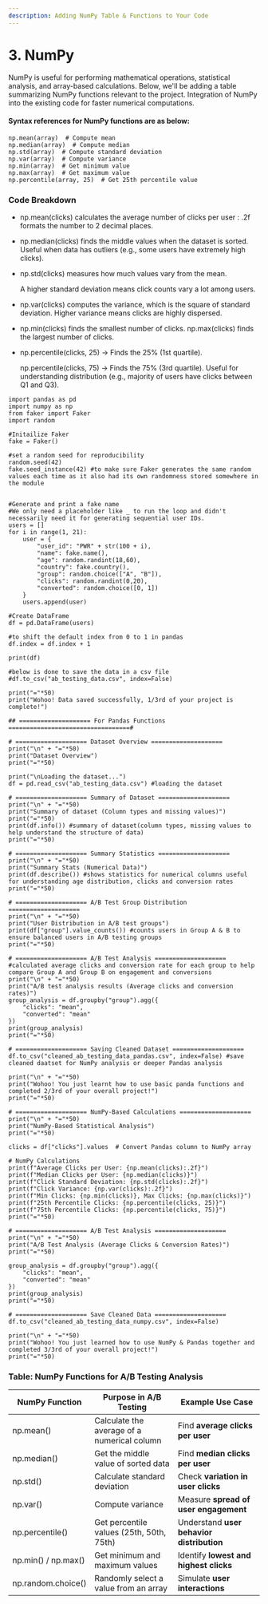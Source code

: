 ```yaml
---
description: Adding NumPy Table & Functions to Your Code
---
```


# 3. NumPy

NumPy is useful for performing mathematical operations, statistical analysis, and array-based calculations. Below, we'll be adding a table summarizing NumPy functions relevant to the project. Integration of NumPy into the existing code for faster numerical computations.

#### Syntax references for NumPy functions are as below:

```
np.mean(array)  # Compute mean
np.median(array)  # Compute median
np.std(array)  # Compute standard deviation
np.var(array)  # Compute variance
np.min(array)  # Get minimum value
np.max(array)  # Get maximum value
np.percentile(array, 25)  # Get 25th percentile value
```

### **Code Breakdown**

* np.mean(clicks) calculates the average number of clicks per user : .2f formats the number to 2 decimal places.
* np.median(clicks) finds the middle values when the dataset is sorted. Useful when data has outliers (e.g., some users have extremely high clicks).
*   np.std(clicks) measures how much values vary from the mean.&#x20;

    A higher standard deviation means click counts vary a lot among users.
* np.var(clicks) computes the variance, which is the square of standard deviation. Higher variance means clicks are highly dispersed.
* np.min(clicks) finds the smallest number of clicks. np.max(clicks) finds the largest number of clicks.
*   np.percentile(clicks, 25) → Finds the 25% (1st quartile).

    np.percentile(clicks, 75) → Finds the 75% (3rd quartile). Useful for understanding distribution (e.g., majority of users have clicks between Q1 and Q3).

```
import pandas as pd
import numpy as np
from faker import Faker
import random

#Initailize Faker
fake = Faker()

#set a random seed for reproducibility
random.seed(42)
fake.seed_instance(42) #to make sure Faker generates the same random values each time as it also had its own randomness stored somewhere in the module 


#Generate and print a fake name
#We only need a placeholder like _ to run the loop and didn't necessarily need it for generating sequential user IDs.
users = []
for i in range(1, 21):
    user = {
        "user_id": "PWR" + str(100 + i),
        "name": fake.name(),
        "age": random.randint(18,60),
        "country": fake.country(),
        "group": random.choice(["A", "B"]),
        "clicks": random.randint(0,20),
        "converted": random.choice([0, 1])
    }
    users.append(user)

#Create DataFrame
df = pd.DataFrame(users)

#to shift the default index from 0 to 1 in pandas
df.index = df.index + 1

print(df)

#below is done to save the data in a csv file 
#df.to_csv("ab_testing_data.csv", index=False)

print("="*50)
print("Wohoo! Data saved successfully, 1/3rd of your project is complete!")

## ==================== For Pandas Functions ==================================#

# ==================== Dataset Overview ====================
print("\n" + "="*50)
print("Dataset Overview")
print("="*50)

print("\nLoading the dataset...")
df = pd.read_csv("ab_testing_data.csv") #loading the dataset

# ==================== Summary of Dataset ====================
print("\n" + "="*50)
print("Summary of dataset (Column types and missing values)")
print("="*50)
print(df.info()) #summary of dataset(column types, missing values to help understand the structure of data)
print("="*50)

# ==================== Summary Statistics ====================
print("\n" + "="*50)
print("Summary Stats (Numerical Data)")
print(df.describe()) #shows statistics for numerical columns useful for understanding age distribution, clicks and conversion rates
print("="*50)

# ==================== A/B Test Group Distribution ====================
print("\n" + "="*50)
print("User Distribution in A/B test groups")
print(df["group"].value_counts()) #counts users in Group A & B to ensure balanced users in A/B testing groups
print("="*50)

# ==================== A/B Test Analysis ====================
#calculated average clicks and conversion rate for each group to help compare Group A and Group B on engagement and conversions
print("\n" + "="*50)
print("A/B test analysis results (Average clicks and conversion rates)")
group_analysis = df.groupby("group").agg({
    "clicks": "mean",
    "converted": "mean"
})
print(group_analysis)
print("="*50)

# ==================== Saving Cleaned Dataset ====================
df.to_csv("cleaned_ab_testing_data_pandas.csv", index=False) #save cleaned daatset for NumPy analysis or deeper Pandas analysis

print("\n" + "="*50)
print("Wohoo! You just learnt how to use basic panda functions and completed 2/3rd of your overall project!")
print("="*50)

# ==================== NumPy-Based Calculations ====================
print("\n" + "="*50)
print("NumPy-Based Statistical Analysis")
print("="*50)

clicks = df["clicks"].values  # Convert Pandas column to NumPy array

# NumPy Calculations
print(f"Average Clicks per User: {np.mean(clicks):.2f}")
print(f"Median Clicks per User: {np.median(clicks)}")
print(f"Click Standard Deviation: {np.std(clicks):.2f}")
print(f"Click Variance: {np.var(clicks):.2f}")
print(f"Min Clicks: {np.min(clicks)}, Max Clicks: {np.max(clicks)}")
print(f"25th Percentile Clicks: {np.percentile(clicks, 25)}")
print(f"75th Percentile Clicks: {np.percentile(clicks, 75)}")
print("="*50)

# ==================== A/B Test Analysis ====================
print("\n" + "="*50)
print("A/B Test Analysis (Average Clicks & Conversion Rates)")
print("="*50)

group_analysis = df.groupby("group").agg({
    "clicks": "mean",
    "converted": "mean"
})
print(group_analysis)
print("="*50)

# ==================== Save Cleaned Data ====================
df.to_csv("cleaned_ab_testing_data_numpy.csv", index=False)

print("\n" + "="*50)
print("Wohoo! You just learned how to use NumPy & Pandas together and completed 3/3rd of your overall project!")
print("="*50)
```

### **Table: NumPy Functions for A/B Testing Analysis**

| **NumPy Function**  | **Purpose in A/B Testing**                  | **Example Use Case**                      |
| ------------------- | ------------------------------------------- | ----------------------------------------- |
| np.mean()           | Calculate the average of a numerical column | Find **average clicks per user**          |
| np.median()         | Get the middle value of sorted data         | Find **median clicks per user**           |
| np.std()            | Calculate standard deviation                | Check **variation in user clicks**        |
| np.var()            | Compute variance                            | Measure **spread of user engagement**     |
| np.percentile()     | Get percentile values (25th, 50th, 75th)    | Understand **user behavior distribution** |
| np.min() / np.max() | Get minimum and maximum values              | Identify **lowest and highest clicks**    |
| np.random.choice()  | Randomly select a value from an array       | Simulate **user interactions**            |
